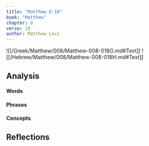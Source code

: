 ```yaml
---
title: "Matthew 8:18"
book: "Matthew"
chapter: 8
verse: 18
author: Matthew Levi
---
```

![[/Greek/Matthew/008/Matthew-008-018G.md#Text]]
![[/Hebrew/Matthew/008/Matthew-008-018H.md#Text]]

## Analysis

#### Words

#### Phrases

#### Concepts

## Reflections
